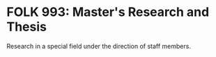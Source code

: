 # FOLK 993: Master's Research and Thesis

Research in a special field under the direction of staff members.